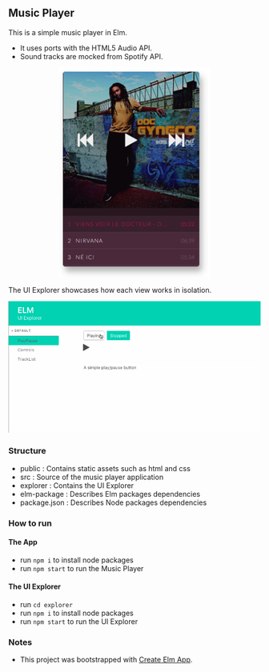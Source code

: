 ## Music Player

This is a simple music player in Elm.
- It uses ports with the HTML5 Audio API.
- Sound tracks are mocked from Spotify API.

<center>
<img src="player-screenshot.png" width="300" />
</center>

The UI Explorer showcases how each view works in isolation.

<center>
<img src="musicplayer-explorer.gif"  />
</center>

### Structure

- public : Contains static assets such as html and css
- src : Source of the music player application
- explorer : Contains the UI Explorer
- elm-package : Describes Elm packages dependencies
- package.json : Describes Node packages dependencies


### How to run
#### The App
- run ```npm i``` to install node packages
- run ```npm start``` to run the Music Player

#### The UI Explorer
- run ```cd explorer```
- run ```npm i``` to install node packages
- run ```npm start``` to run the UI Explorer


### Notes

- This project was bootstrapped with [Create Elm App](https://github.com/halfzebra/create-elm-app).
